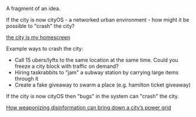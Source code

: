 ---
---

A fragment of an idea.

If the city is now cityOS - a networked urban environment - how might it be possible to "crash" the city?

[the city is my homescreen](https://medium.com/dark-matter-and-trojan-horses/the-city-is-my-homescreen-317673e0f57a)

Example ways to crash the city:
- Call 15 ubers/lyfts to the same location at the same time. Could you freeze a city block with traffic on demand?
- Hiring taskrabbits to "jam" a subway station by carrying large items through it
- Create a fake giveaway to swarm a place (e.g. hamilton ticket giveaway)

If the city is now cityOS then "bugs" in the system can "crash" the city.

[How weaponizing disinformation can bring down a city’s power grid](https://journals.plos.org/plosone/article?id=10.1371/journal.pone.0236517)